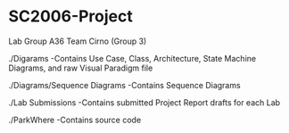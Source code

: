 # SC2006-Project
Lab Group A36
Team Cirno (Group 3)

./Digarams	-Contains Use Case, Class, Architecture, State Machine Diagrams, and raw Visual Paradigm file

./Diagrams/Sequence Diagrams	-Contains Sequence Diagrams

./Lab Submissions	-Contains submitted Project Report drafts for each Lab

./ParkWhere	-Contains source code
